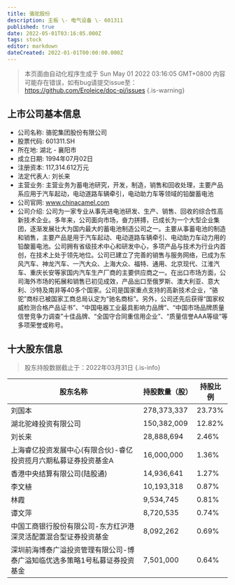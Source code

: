 ```yaml
---
title: 骆驼股份
description: 主板 \- 电气设备 \- 601311
published: true
date: 2022-05-01T03:16:05.000Z
tags: stock
editor: markdown
dateCreated: 2022-01-01T00:00:00.000Z
---
```


> 本页面由自动化程序生成于 Sun May 01 2022 03:16:05 GMT+0800
> 内容可能存在错误，如有bug请提交issue至：https://github.com/Eroleice/doc-pi/issues
{.is-warning}

## 上市公司基本信息
- 公司名称: 骆驼集团股份有限公司
- 股票代码: 601311.SH
- 所在地: 湖北 - 襄阳市
- 成立日期: 1994年07月02日
- 注册资本: 117,314.612万元
- 法定代表人: 刘长来
- 主营业务: 主营业务为蓄电池研究，开发，制造，销售和回收处理，主要产品系应用于汽车起动，电动道路车辆牵引，电动助力车等领域的铅酸蓄电池
- 公司官网: www.chinacamel.com
- 公司介绍: 公司为一家专业从事先进电池研发、生产、销售、回收的综合性高新技术企业。多年来，公司面向市场，奋力拼搏，已成长为一个大型企业集团，逐渐发展壮大为国内最大的蓄电池制造公司之一。主要从事蓄电池的制造和销售，主要产品是用于汽车起动、电动道路车辆牵引、电动助力车动力用的铅酸蓄电池。公司拥有省级技术中心和研发中心，多项产品与技术为行业内首创，在技术上处于领先地位。公司已建立了完善的销售与服务网络，已成为东风汽车、神龙汽车、一汽大众、上海大众、福特、通用、北京现代、江淮汽车、重庆长安等家国内汽车生产厂商的主要供应商之一。在出口市场方面，公司海外市场的拓展和销售已初见成效，产品出口至俄罗斯、澳大利亚、意大利、沙特及南非等40多个国家。公司是国家重点支持的高新技术企业，“骆驼”商标已被国家工商总局认定为“驰名商标”。另外，公司还先后获得“国家权威检测合格产品证书”、“中国电器工业最具影响力品牌”、“中国市场品牌质量信誉竞争力调查”十佳品牌、“全国守合同重信用企业”、“质量信誉AAA等级”等多项荣誉或称号。


## 十大股东信息
> 股东持股数据截止于：2022年03月31日
{.is-info}

| 股东名称 | 持股数量（股） | 持股比例 |
| --- | --- | --- |
| 刘国本 | 278,373,337 | 23.73% |
| 湖北驼峰投资有限公司 | 150,382,009 | 12.82% |
| 刘长来 | 28,888,694 | 2.46% |
| 上海睿亿投资发展中心(有限合伙)-睿亿投资揽月六期私募证券投资基金A | 16,000,000 | 1.36% |
| 香港中央结算有限公司(陆股通) | 14,936,641 | 1.27% |
| 李文植 | 10,193,318 | 0.87% |
| 林霞 | 9,534,745 | 0.81% |
| 谭文萍 | 8,720,535 | 0.74% |
| 中国工商银行股份有限公司-东方红沪港深灵活配置混合型证券投资基金 | 8,092,262 | 0.69% |
| 深圳前海博泰广溢投资管理有限公司-博泰广溢知临优选多策略1号私募证券投资基金 | 7,501,000 | 0.64% |




